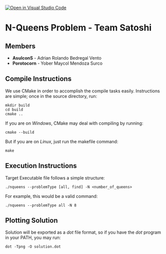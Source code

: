 [![Open in Visual Studio Code](https://classroom.github.com/assets/open-in-vscode-f059dc9a6f8d3a56e377f745f24479a46679e63a5d9fe6f495e02850cd0d8118.svg)](https://classroom.github.com/online_ide?assignment_repo_id=6116041&assignment_repo_type=AssignmentRepo)

# **N-Queens Problem - Team Satoshi**
## Members
- **AsulconS** - Adrian Rolando Bedregal Vento
- **Porotocorn** - Yober Maycol Mendoza Surco

## Compile Instructions
We use CMake in order to accomplish the compile tasks easily.
Instructions are simple; once in the source directory, run:
```batch
mkdir build
cd build
cmake ..
```
If you are on *Windows*, CMake may deal with compiling by running:
```batch
cmake --build 
```
But if you are on *Linux*, just run the makefile command:
```shell
make
```

## Execution Instructions
Target Executable file follows a simple structure:
```
./nqueens --problemType [all, find] -N <number_of_queens>
```
For example, this would be a valid command:
```
./nqueens --problemType all -N 8
```

## Plotting Solution
Solution will be exported as a *dot* file format, so
if you have the *dot* program in your PATH, you may run:
```
dot -Tpng -O solution.dot
```
